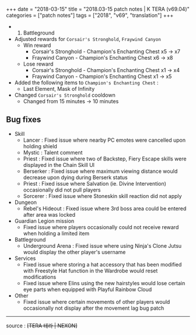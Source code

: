 +++
date = "2018-03-15"
title = "2018.03-15 patch notes | K TERA (v69.04)"
categories = ["patch notes"]
tags = ["2018", "v69", "translation"]
+++

- 1. Battleground
- Adjusted rewards for `Corsair's Stronghold`, `Fraywind Canyon`
  - Win reward
    - Corsair's Stronghold - Champion's Enchanting Chest x5 -> x7
    - Fraywind Canyon - Champion's Enchanting Chest x6 -> x8
  - Lose reward
    - Corsair's Stronghold - Champion's Enchanting Chest x1 -> x4
    - Fraywind Canyon - Champion's Enchanting Chest x1 -> x5
- Added the following items to `Champion's Enchanting Chest` :
  - Last Element, Mask of Infinity
- Changed `Corsair's Stronghold` cooldown
  - Changed from 15 minutes -> 10 minutes

## Bug fixes

- Skill
  - Lancer : Fixed issue where nearby PC emotes were cancelled upon holding shield
  - Mystic : Talent comment
  - Priest : Fixed issue where two of Backstep, Fiery Escape skills were displayed in the Chain Skill UI
  - Berserker : Fixed issue where maximum viewing distance would decrease upon dying during Berserk status
  - Priest : Fixed issue where Salvation (ie. Divine Intervention) occasionally did not pull players
  - Sorcerer : Fixed issue where Stoneskin skill reaction did not apply
- Dungeon
  - Rebel's Hideout : Fixed issue where 3rd boss area could be entered after area was locked
- Guardian Legion mission
  - Fixed issue where players occasionally could not receive reward when holding a limited item
- Battleground
  - Underground Arena : Fixed issue where using Ninja's Clone Jutsu would display the other player's username
- Services
  - Fixed issue where storing a hat accessory that has been modified  with Freestyle Hat function in the Wardrobe would reset modifications
  - Fixed issue where Elins using the new hairstyles would lose certain eye parts when equipped with Playful Rainbow Cloud
- Other
  - Fixed issue where certain movements of other players would occasionally not display after the movement lag bug patch

----

source : ~~[TERA 테라 | NEXON]~~
